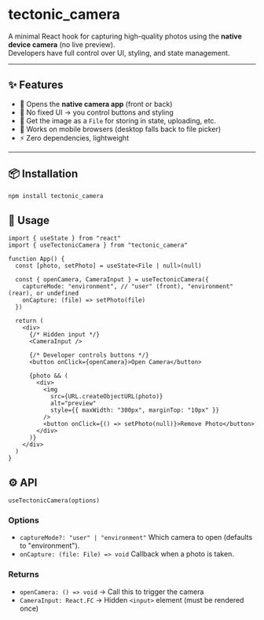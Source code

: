 # tectonic_camera

A minimal React hook for capturing high-quality photos using the **native device camera** (no live preview).  
Developers have full control over UI, styling, and state management.

---

## ✨ Features

- 📸 Opens the **native camera app** (front or back)
- 🎨 No fixed UI → you control buttons and styling
- 💾 Get the image as a `File` for storing in state, uploading, etc.
- 📱 Works on mobile browsers (desktop falls back to file picker)
- ⚡ Zero dependencies, lightweight

---

## 📦 Installation

```bash
npm install tectonic_camera
```
## 🚀 Usage

```tsx
import { useState } from "react"
import { useTectonicCamera } from "tectonic_camera"

function App() {
  const [photo, setPhoto] = useState<File | null>(null)

  const { openCamera, CameraInput } = useTectonicCamera({
    captureMode: "environment", // "user" (front), "environment" (rear), or undefined
    onCapture: (file) => setPhoto(file)
  })

  return (
    <div>
      {/* Hidden input */}
      <CameraInput />

      {/* Developer controls buttons */}
      <button onClick={openCamera}>Open Camera</button>

      {photo && (
        <div>
          <img
            src={URL.createObjectURL(photo)}
            alt="preview"
            style={{ maxWidth: "300px", marginTop: "10px" }}
          />
          <button onClick={() => setPhoto(null)}>Remove Photo</button>
        </div>
      )}
    </div>
  )
}
```

## ⚙️ API
`useTectonicCamera(options)`
### Options
- `captureMode?: "user" | "environment"`
Which camera to open (defaults to "environment").
- `onCapture: (file: File) => void`
Callback when a photo is taken.

### Returns
- `openCamera: () => void` → Call this to trigger the camera
- `CameraInput: React.FC` → Hidden `<input>` element (must be rendered once)